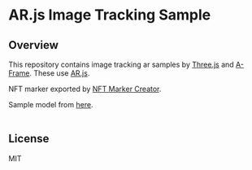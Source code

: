 # AR.js Image Tracking Sample
## Overview
This repository contains image tracking ar samples by [Three.js](https://threejs.org/) and [A-Frame](https://aframe.io/). These use [AR.js](https://github.com/AR-js-org/AR.js).
<br>

NFT marker exported by [NFT Marker Creator](https://carnaux.github.io/NFT-Marker-Creator/).
<br>

Sample model from [here](https://github.com/mrdoob/three.js/tree/master/examples/models/gltf/LeePerrySmith).
<br>
<br>

## License
MIT